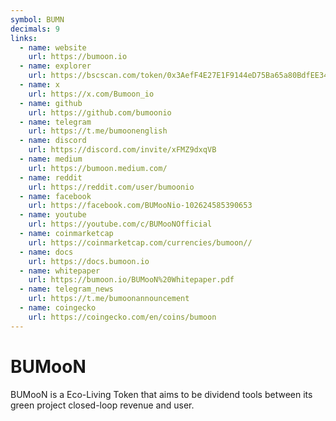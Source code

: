 ```yaml
---
symbol: BUMN
decimals: 9
links:
  - name: website
    url: https://bumoon.io
  - name: explorer
    url: https://bscscan.com/token/0x3AefF4E27E1F9144eD75Ba65a80BdfEE345F413e
  - name: x
    url: https://x.com/Bumoon_io
  - name: github
    url: https://github.com/bumoonio
  - name: telegram
    url: https://t.me/bumoonenglish
  - name: discord
    url: https://discord.com/invite/xFMZ9dxqVB
  - name: medium
    url: https://bumoon.medium.com/
  - name: reddit
    url: https://reddit.com/user/bumoonio
  - name: facebook
    url: https://facebook.com/BUMooNio-102624585390653
  - name: youtube
    url: https://youtube.com/c/BUMooNOfficial
  - name: coinmarketcap
    url: https://coinmarketcap.com/currencies/bumoon//
  - name: docs
    url: https://docs.bumoon.io
  - name: whitepaper
    url: https://bumoon.io/BUMooN%20Whitepaper.pdf
  - name: telegram_news
    url: https://t.me/bumoonannouncement
  - name: coingecko
    url: https://coingecko.com/en/coins/bumoon
---
```


# BUMooN

BUMooN is a Eco-Living Token that aims to be dividend tools between its green project closed-loop revenue and user.
